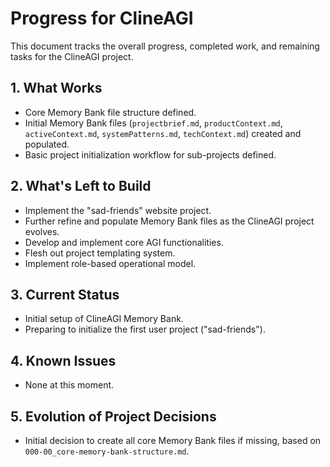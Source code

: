 # Progress for ClineAGI

This document tracks the overall progress, completed work, and remaining tasks for the ClineAGI project.

## 1. What Works
- Core Memory Bank file structure defined.
- Initial Memory Bank files (`projectbrief.md`, `productContext.md`, `activeContext.md`, `systemPatterns.md`, `techContext.md`) created and populated.
- Basic project initialization workflow for sub-projects defined.

## 2. What's Left to Build
- Implement the "sad-friends" website project.
- Further refine and populate Memory Bank files as the ClineAGI project evolves.
- Develop and implement core AGI functionalities.
- Flesh out project templating system.
- Implement role-based operational model.

## 3. Current Status
- Initial setup of ClineAGI Memory Bank.
- Preparing to initialize the first user project ("sad-friends").

## 4. Known Issues
- None at this moment.

## 5. Evolution of Project Decisions
- Initial decision to create all core Memory Bank files if missing, based on `000-00_core-memory-bank-structure.md`.
